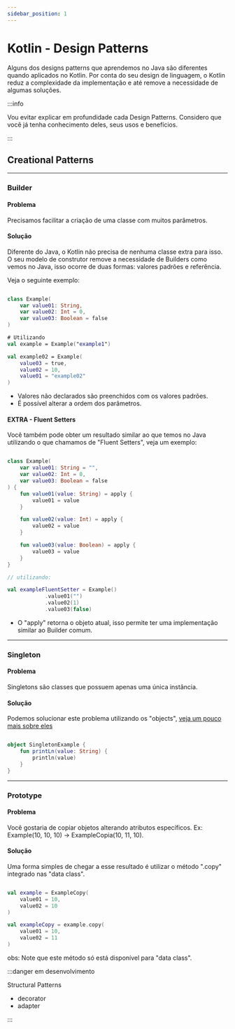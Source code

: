 ```yaml
---
sidebar_position: 1
---
```


# Kotlin - Design Patterns

Alguns dos designs patterns que aprendemos no Java são diferentes quando 
aplicados no Kotlin. Por conta do seu design de linguagem, o Kotlin reduz 
a complexidade da implementação e até remove a necessidade de algumas soluções.

:::info

Vou evitar explicar em profundidade cada Design Patterns.
Considero que você já tenha conhecimento deles, seus usos e benefícios.

:::

## Creational Patterns

---
### Builder

#### Problema

Precisamos facilitar a criação de uma classe com muitos parâmetros.

#### Solução

Diferente do Java, o Kotlin não precisa de nenhuma classe extra para isso. 
O seu modelo de construtor remove a necessidade de Builders como vemos no Java, 
isso ocorre de duas formas: valores padrões e referência.

Veja o seguinte exemplo:
```kotlin

class Example(
    var value01: String,
    var value02: Int = 0,
    var value03: Boolean = false
)

# Utilizando
val example = Example("example1")

val example02 = Example(
    value03 = true,
    value02 = 10,
    value01 = "example02"
)

```

- Valores não declarados são preenchidos com os valores padrões. 
- É possível alterar a ordem dos parâmetros.

#### EXTRA - Fluent Setters

Você também pode obter um resultado similar ao que temos no Java utilizando o
que chamamos de "Fluent Setters", veja um exemplo:

```kotlin

class Example(
    var value01: String = "",
    var value02: Int = 0,
    var value03: Boolean = false
) {
    fun value01(value: String) = apply {
        value01 = value
    }

    fun value02(value: Int) = apply {
        value02 = value
    }

    fun value03(value: Boolean) = apply {
        value03 = value
    }
}

// utilizando: 

val exampleFluentSetter = Example()
            .value01("")
            .value02(1)
            .value03(false)

```

- O "apply" retorna o objeto atual, isso permite ter uma implementação similar ao Builder comum.

---
### Singleton

#### Problema

Singletons são classes que possuem apenas uma única instância.

#### Solução

Podemos solucionar este problema utilizando os "objects", [veja um pouco mais
sobre eles](https://kotlinlang.org/docs/object-declarations.html#object-declarations-overview)

```kotlin

object SingletonExample {
    fun printLn(value: String) {
        println(value)
    }
}

```

---
### Prototype

#### Problema

Você gostaria de copiar objetos alterando atributos específicos. Ex:
Example(10, 10, 10) -> ExampleCopia(10, 11, 10).

#### Solução

Uma forma simples de chegar a esse resultado é utilizar o método ".copy" integrado
nas "data class".

````kotlin

val example = ExampleCopy(
    value01 = 10,
    value02 = 10
)

val exampleCopy = example.copy(
    value01 = 10,
    value02 = 11
)

````

obs: Note que este método só está disponível para "data class".


:::danger em desenvolvimento

Structural Patterns
- decorator
- adapter

:::